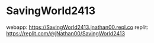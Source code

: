 # SavingWorld2413
webapp: https://SavingWorld2413.jnathan00.repl.co
replit: https://replit.com/@jNathan00/SavingWorld2413
